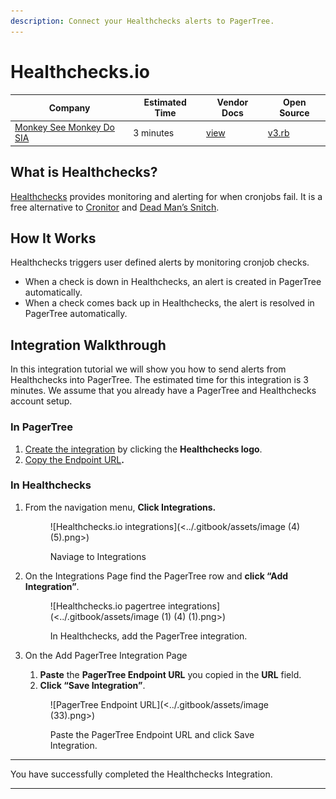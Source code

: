 ```yaml
---
description: Connect your Healthchecks alerts to PagerTree.
---
```


# Healthchecks.io

| Company                                              | Estimated Time | Vendor Docs                           | Open Source                                                                                                                     |
| ---------------------------------------------------- | -------------- | ------------------------------------- | ------------------------------------------------------------------------------------------------------------------------------- |
| [Monkey See Monkey Do SIA](https://healthchecks.io/) | 3 minutes      | [view](https://healthchecks.io/docs/) | [v3.rb](https://github.com/PagerTree/pager\_tree-integrations/blob/main/app/models/pager\_tree/integrations/healthchecks/v3.rb) |

## What is Healthchecks?

[Healthchecks](https://healthchecks.io/) provides monitoring and alerting for when cronjobs fail. It is a free alternative to [Cronitor](https://cronitor.io/) and [Dead Man’s Snitch](https://deadmanssnitch.com/).

## **How It Works**

Healthchecks triggers user defined alerts by monitoring cronjob checks.

* When a check is down in Healthchecks, an alert is created in PagerTree automatically.
* When a check comes back up in Healthchecks, the alert is resolved in PagerTree automatically.

## Integration Walkthrough

In this integration tutorial we will show you how to send alerts from Healthchecks into PagerTree. The estimated time for this integration is 3 minutes. We assume that you already have a PagerTree and Healthchecks account setup.

### In PagerTree

1. [Create the integration](introduction.md#create-an-integration) by clicking the **Healthchecks logo**.
2. [Copy the Endpoint URL](introduction.md#copy-the-endpoint-url)**.**

### **In Healthchecks**

1.  From the navigation menu, **Click Integrations.**&#x20;

    <figure>![Healthchecks.io integrations](<../.gitbook/assets/image (4) (5).png>)<figcaption><p>Naviage to Integrations</p></figcaption></figure>
2.  On the Integrations Page find the PagerTree row and **click “Add Integration”**.&#x20;

    <figure>![Healthchecks.io pagertree integrations](<../.gitbook/assets/image (1) (4) (1).png>)<figcaption><p>In Healthchecks, add the PagerTree integration.</p></figcaption></figure>
3.  On the Add PagerTree Integration Page

    1. **Paste** the **PagerTree Endpoint URL** you copied in the **URL** field.
    2. **Click “Save Integration”**.

    <figure>![PagerTree Endpoint URL](<../.gitbook/assets/image (33).png>)<figcaption><p>Paste the PagerTree Endpoint URL and click Save Integration.</p></figcaption></figure>

***

You have successfully completed the Healthchecks Integration.

***
